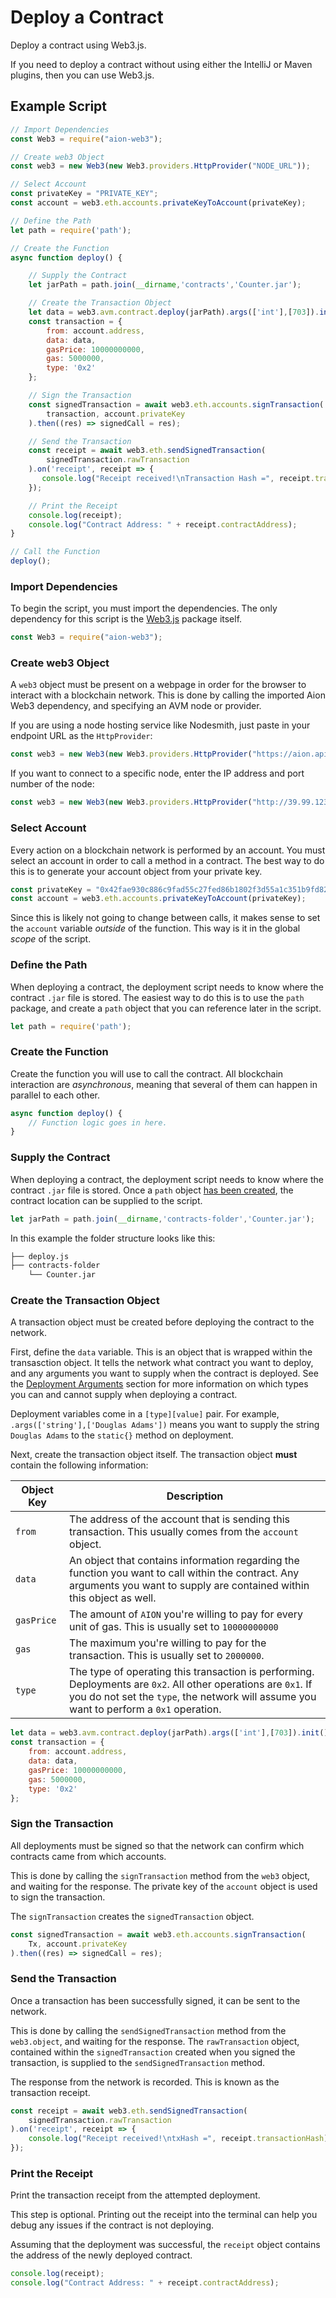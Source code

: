 # Deploy a Contract

Deploy a contract using Web3.js.

If you need to deploy a contract without using either the IntelliJ or Maven plugins, then you can use Web3.js.

## Example Script

```javascript
// Import Dependencies
const Web3 = require("aion-web3");

// Create web3 Object
const web3 = new Web3(new Web3.providers.HttpProvider("NODE_URL"));

// Select Account
const privateKey = "PRIVATE_KEY";
const account = web3.eth.accounts.privateKeyToAccount(privateKey);

// Define the Path
let path = require('path');

// Create the Function
async function deploy() {

    // Supply the Contract
    let jarPath = path.join(__dirname,'contracts','Counter.jar');

    // Create the Transaction Object
    let data = web3.avm.contract.deploy(jarPath).args(['int'],[703]).init();
    const transaction = {
        from: account.address,
        data: data,
        gasPrice: 10000000000,
        gas: 5000000,
        type: '0x2'
    };

    // Sign the Transaction
    const signedTransaction = await web3.eth.accounts.signTransaction(
        transaction, account.privateKey
    ).then((res) => signedCall = res);

    // Send the Transaction
    const receipt = await web3.eth.sendSignedTransaction(
        signedTransaction.rawTransaction
    ).on('receipt', receipt => {
       console.log("Receipt received!\nTransaction Hash =", receipt.transactionHash)
    });

    // Print the Receipt
    console.log(receipt);
    console.log("Contract Address: " + receipt.contractAddress);
}

// Call the Function
deploy();
```

### Import Dependencies

To begin the script, you must import the dependencies. The only dependency for this script is the [Web3.js](https://www.npmjs.com/package/aion-web3) package itself.

```javascript
const Web3 = require("aion-web3");
```

### Create web3 Object

A `web3` object must be present on a webpage in order for the browser to interact with a blockchain network. This is done by calling the imported Aion Web3 dependency, and specifying an AVM node or provider.

If you are using a node hosting service like Nodesmith, just paste in your endpoint URL as the `HttpProvider`:

```javascript
const web3 = new Web3(new Web3.providers.HttpProvider("https://aion.api.nodesmith.io/v1/avmtestnet/jsonrpc?apiKey=abcd1234..."));
```

If you want to connect to a specific node, enter the IP address and port number of the node:

```javascript
const web3 = new Web3(new Web3.providers.HttpProvider("http://39.99.123.225:8545"));
```

### Select Account

Every action on a blockchain network is performed by an account. You must select an account in order to call a method in a contract. The best way to do this is to generate your account object from your private key.

```javascript
const privateKey = "0x42fae930c886c9fad55c27fed86b1802f3d55a1c351b9fd827036b9ff9b3f25d36fa718770c7670ba4608f23d5131721f6de8e9459f4a14442854aad1dd15e0f";
const account = web3.eth.accounts.privateKeyToAccount(privateKey);
```

Since this is likely not going to change between calls, it makes sense to set the `account` variable _outside_ of the function. This way is it in the global _scope_ of the script.

### Define the Path

When deploying a contract, the deployment script needs to know where the contract `.jar` file is stored. The easiest way to do this is to use the `path` package, and create a `path` object that you can reference later in the script.

```javascript
let path = require('path');
```

### Create the Function

Create the function you will use to call the contract. All blockchain interaction are _asynchronous_, meaning that several of them can happen in parallel to each other.

```javascript
async function deploy() {
    // Function logic goes in here.
}
```

### Supply the Contract

When deploying a contract, the deployment script needs to know where the contract `.jar` file is stored. Once a `path` object [has been created](#define-the-path), the contract location can be supplied to the script.

```javascript
let jarPath = path.join(__dirname,'contracts-folder','Counter.jar');
```

In this example the folder structure looks like this:

```txt
├── deploy.js
├── contracts-folder
    └── Counter.jar
```

### Create the Transaction Object

A transaction object must be created before deploying the contract to the network.

First, define the `data` variable. This is an object that is wrapped within the transasction object. It tells the network what contract you want to deploy, and any arguments you want to supply when the contract is deployed. See the [Deployment Arguments](/aion-virtual-machine/contract-fundamentals/deployment-arguments) section for more information on which types you can and cannot supply when deploying a contract.

Deployment variables come in a `[type][value]` pair. For example, `.args(['string'],['Douglas Adams'])` means you want to supply the string `Douglas Adams` to the `static{}` method on deployment.

Next, create the transaction object itself. The transaction object **must** contain the following information:

| Object Key | Description |
| ---------- | ----------- |
| `from` | The address of the account that is sending this transaction. This usually comes from the `account` object. |
| `data` | An object that contains information regarding the function you want to call within the contract. Any arguments you want to supply are contained within this object as well. |
| `gasPrice` | The amount of `AION` you're willing to pay for every unit of gas. This is usually set to `10000000000` |
| `gas` | The maximum you're willing to pay for the transaction. This is usually set to `2000000`. |
| `type` | The type of operating this transaction is performing. Deployments are `0x2`. All other operations are `0x1`. If you do not set the `type`, the network will assume you want to perform a `0x1` operation. |

```javascript
let data = web3.avm.contract.deploy(jarPath).args(['int'],[703]).init();
const transaction = {
    from: account.address,
    data: data,
    gasPrice: 10000000000,
    gas: 5000000,
    type: '0x2'
};
```

### Sign the Transaction

All deployments must be signed so that the network can confirm which contracts came from which accounts.

This is done by calling the `signTransaction` method from the `web3` object, and waiting for the response. The private key of the `account` object is used to sign the transaction.

The `signTransaction` creates the `signedTransaction` object.

```javascript
const signedTransaction = await web3.eth.accounts.signTransaction(
    Tx, account.privateKey
).then((res) => signedCall = res);
```

### Send the Transaction

Once a transaction has been successfully signed, it can be sent to the network. 

This is done by calling the `sendSignedTransaction` method from the `web3.object`, and waiting for the response. The `rawTransaction` object, contained within the `signedTransaction` created when you signed the transaction, is supplied to the `sendSignedTransaction` method.

The response from the network is recorded. This is known as the transaction receipt.

```javascript
const receipt = await web3.eth.sendSignedTransaction(
    signedTransaction.rawTransaction
).on('receipt', receipt => {
    console.log("Receipt received!\ntxHash =", receipt.transactionHash)
});
```

### Print the Receipt

Print the transaction receipt from the attempted deployment.

This step is optional. Printing out the receipt into the terminal can help you debug any issues if the contract is not deploying.

Assuming that the deployment was successful, the `receipt` object contains the address of the newly deployed contract.

```javascript
console.log(receipt);
console.log("Contract Address: " + receipt.contractAddress);
```